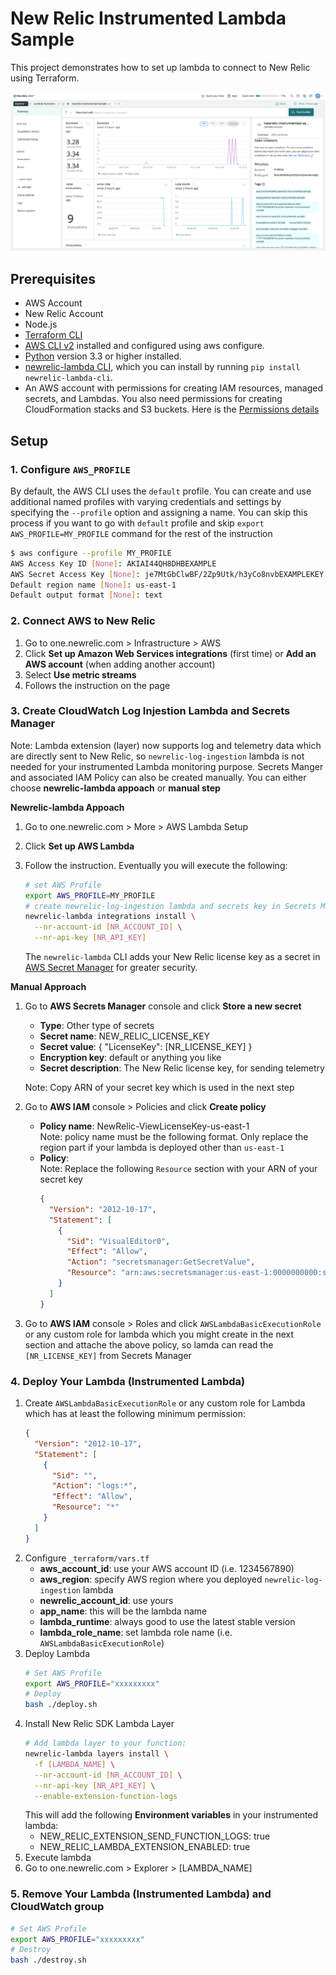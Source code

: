 # New Relic Instrumented Lambda Sample

This project demonstrates how to set up lambda to connect to New Relic using Terraform.

![alt text](./docs/images/top-image.png)

## Prerequisites

- AWS Account
- New Relic Account
- Node.js
- [Terraform CLI](https://learn.hashicorp.com/tutorials/terraform/install-cli)
- [AWS CLI v2](https://docs.aws.amazon.com/cli/latest/userguide/install-cliv2.html) installed and configured using aws configure.
- [Python](https://www.python.org/downloads/) version 3.3 or higher installed.
- [newrelic-lambda CLI](), which you can install by running `pip install newrelic-lambda-cli`.
- An AWS account with permissions for creating IAM resources, managed secrets, and Lambdas. You also need permissions for creating CloudFormation stacks and S3 buckets. Here is the [Permissions details](https://docs.newrelic.com/docs/serverless-function-monitoring/aws-lambda-monitoring/enable-lambda-monitoring/account-linking/)

## Setup

### 1. Configure `AWS_PROFILE`

By default, the AWS CLI uses the `default` profile. You can create and use additional named profiles with varying credentials and settings by specifying the `--profile` option and assigning a name. You can skip this process if you want to go with `default` profile and skip `export AWS_PROFILE=MY_PROFILE` command for the rest of the instruction

```bash
$ aws configure --profile MY_PROFILE
AWS Access Key ID [None]: AKIAI44QH8DHBEXAMPLE
AWS Secret Access Key [None]: je7MtGbClwBF/2Zp9Utk/h3yCo8nvbEXAMPLEKEY
Default region name [None]: us-east-1
Default output format [None]: text
```

### 2. Connect AWS to New Relic

1. Go to one.newrelic.com > Infrastructure > AWS
2. Click **Set up Amazon Web Services integrations** (first time) or **Add an AWS account** (when adding another account)
3. Select **Use metric streams**
4. Follows the instruction on the page

### 3. Create CloudWatch Log Injestion Lambda and Secrets Manager

Note: Lambda extension (layer) now supports log and telemetry data which are directly sent to New Relic, so `newrelic-log-ingestion` lambda is not needed for your instrumented Lambda monitoring purpose. Secrets Manger and associated IAM Policy can also be created manually. You can either choose **newrelic-lambda appoach** or **manual step**

**Newrelic-lambda Appoach**

1. Go to one.newrelic.com > More > AWS Lambda Setup
2. Click **Set up AWS Lambda**
3. Follow the instruction. Eventually you will execute the following:

    ```bash
    # set AWS Profile
    export AWS_PROFILE=MY_PROFILE
    # create newrelic-log-ingestion lambda and secrets key in Secrets Manager
    newrelic-lambda integrations install \
      --nr-account-id [NR_ACCOUNT_ID] \
      --nr-api-key [NR_API_KEY]
    ```

    The `newrelic-lambda` CLI adds your New Relic license key as a secret in [AWS Secret Manager](https://aws.amazon.com/secrets-manager/) for greater security.

**Manual Approach**

1. Go to **AWS Secrets Manager** console and click **Store a new secret**

    - **Type**: Other type of secrets
    - **Secret name**: NEW_RELIC_LICENSE_KEY
    - **Secret value**: { "LicenseKey": [NR_LICENSE_KEY] }
    - **Encryption key**: default or anything you like
    - **Secret description**: The New Relic license key, for sending telemetry

    Note: Copy ARN of your secret key which is used in the next step

2. Go to **AWS IAM** console > Policies and click **Create policy**

    - **Policy name**: NewRelic-ViewLicenseKey-us-east-1<br>
        Note: policy name must be the following format. Only replace the region part if your lambda is deployed other than `us-east-1`
    - **Policy**:<br>
        Note: Replace the following `Resource` section with your ARN of your secret key<br>
        ```json
        {
          "Version": "2012-10-17",
          "Statement": [
            {
              "Sid": "VisualEditor0",
              "Effect": "Allow",
              "Action": "secretsmanager:GetSecretValue",
              "Resource": "arn:aws:secretsmanager:us-east-1:0000000000:secret:NEW_RELIC_LICENSE_KEY-xxxxx"
            }
          ]
        }
        ```

3. Go to **AWS IAM** console > Roles and click `AWSLambdaBasicExecutionRole` or any custom role for lambda which you might create in the next section and attache the above policy, so lamda can read the `[NR_LICENSE_KEY]` from Secrets Manager

### 4. Deploy Your Lambda (Instrumented Lambda)

1. Create `AWSLambdaBasicExecutionRole` or any custom role for Lambda which has at least the following minimum permission:
    ```json
    {
      "Version": "2012-10-17",
      "Statement": [
        {
          "Sid": "",
          "Action": "logs:*",
          "Effect": "Allow",
          "Resource": "*"
        }
      ]
    }
    ```
2. Configure `_terraform/vars.tf`
    - **aws_account_id**: use your AWS account ID (i.e. 1234567890)
    - **aws_region**: specify AWS region where you deployed `newrelic-log-ingestion` lambda
    - **newrelic_account_id**: use yours
    - **app_name**: this will be the lambda name
    - **lambda_runtime**: always good to use the latest stable version
    - **lambda_role_name**: set lambda role name (i.e. `AWSLambdaBasicExecutionRole`)
3. Deploy Lambda
    ```bash
    # Set AWS Profile
    export AWS_PROFILE="xxxxxxxxx"
    # Deploy
    bash ./deploy.sh
    ```
4. Install New Relic SDK Lambda Layer
    ```bash
    # Add lambda layer to your function:
    newrelic-lambda layers install \
      -f [LAMBDA_NAME] \
      --nr-account-id [NR_ACCOUNT_ID] \
      --nr-api-key [NR_API_KEY] \
      --enable-extension-function-logs
    ```
    This will add the following **Environment variables** in your instrumented lambda:
    - NEW_RELIC_EXTENSION_SEND_FUNCTION_LOGS: true
    - NEW_RELIC_LAMBDA_EXTENSION_ENABLED: true
5. Execute lambda
6. Go to one.newrelic.com > Explorer > [LAMBDA_NAME]

### 5. Remove Your Lambda (Instrumented Lambda) and CloudWatch group

```bash
# Set AWS Profile
export AWS_PROFILE="xxxxxxxxx"
# Destroy
bash ./destroy.sh
```
